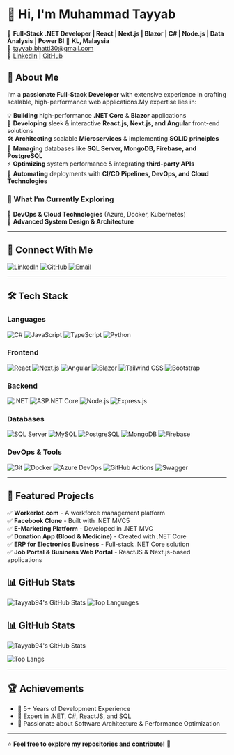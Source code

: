 # 👋 Hi, I'm Muhammad Tayyab  

🚀 **Full-Stack .NET Developer | React | Next.js | Blazor | C# | Node.js | Data Analysis | Power BI**
📍 **KL, Malaysia**  
📧 [tayyab.bhatti30@gmail.com](mailto:tayyab.bhatti30@gmail.com)  
🔗 [LinkedIn](https://linkedin.com/in/mtayyab94) | [GitHub](https://github.com/Tayyab94)  


## 🚀 About Me
I’m a **passionate Full-Stack Developer** with extensive experience in crafting scalable, high-performance web applications.My expertise lies in:  

💡 **Building** high-performance **.NET Core** & **Blazor** applications  
🎨 **Developing** sleek & interactive **React.js, Next.js, and Angular** front-end solutions  
🛠 **Architecting** scalable **Microservices** & implementing **SOLID principles**  
💾 **Managing** databases like **SQL Server, MongoDB, Firebase, and PostgreSQL**  
⚡ **Optimizing** system performance & integrating **third-party APIs**  
🚀 **Automating** deployments with **CI/CD Pipelines, DevOps, and Cloud Technologies**  

### 🌱 What I’m Currently Exploring  
🔹 **DevOps & Cloud Technologies** (Azure, Docker, Kubernetes)  
🔹 **Advanced System Design & Architecture**  

---

## 📢 Connect With Me
[![LinkedIn](https://img.shields.io/badge/LinkedIn-blue?style=for-the-badge&logo=linkedin)](https://www.linkedin.com/in/mtayyab94/)
[![GitHub](https://img.shields.io/badge/GitHub-black?style=for-the-badge&logo=github)](https://github.com/Tayyab94)
[![Email](https://img.shields.io/badge/Email-red?style=for-the-badge&logo=gmail)](mailto:tayyab.bhatti30@gmail.com)

---

## 🛠 Tech Stack  

### Languages  
![C#](https://img.shields.io/badge/C%23-239120?style=for-the-badge&logo=c-sharp&logoColor=white)
![JavaScript](https://img.shields.io/badge/JavaScript-F7DF1E?style=for-the-badge&logo=javascript&logoColor=black)
![TypeScript](https://img.shields.io/badge/TypeScript-007ACC?style=for-the-badge&logo=typescript&logoColor=white)
![Python](https://img.shields.io/badge/Python-3776AB?style=for-the-badge&logo=python&logoColor=white)  

### Frontend  
![React](https://img.shields.io/badge/React-20232A?style=for-the-badge&logo=react&logoColor=61DAFB)
![Next.js](https://img.shields.io/badge/Next.js-000000?style=for-the-badge&logo=nextdotjs&logoColor=white)
![Angular](https://img.shields.io/badge/Angular-DD0031?style=for-the-badge&logo=angular&logoColor=white)
![Blazor](https://img.shields.io/badge/Blazor-512BD4?style=for-the-badge&logo=blazor&logoColor=white)
![Tailwind CSS](https://img.shields.io/badge/Tailwind_CSS-38B2AC?style=for-the-badge&logo=tailwind-css&logoColor=white)
![Bootstrap](https://img.shields.io/badge/Bootstrap-563D7C?style=for-the-badge&logo=bootstrap&logoColor=white)  

### Backend  
![.NET](https://img.shields.io/badge/.NET-512BD4?style=for-the-badge&logo=.net&logoColor=white)
![ASP.NET Core](https://img.shields.io/badge/ASP.NET_Core-5C2D91?style=for-the-badge&logo=dotnet&logoColor=white)
![Node.js](https://img.shields.io/badge/Node.js-339933?style=for-the-badge&logo=nodedotjs&logoColor=white)
![Express.js](https://img.shields.io/badge/Express.js-000000?style=for-the-badge&logo=express&logoColor=white)  

### Databases  
![SQL Server](https://img.shields.io/badge/SQL_Server-CC2927?style=for-the-badge&logo=microsoft-sql-server&logoColor=white)
![MySQL](https://img.shields.io/badge/MySQL-4479A1?style=for-the-badge&logo=mysql&logoColor=white)
![PostgreSQL](https://img.shields.io/badge/PostgreSQL-336791?style=for-the-badge&logo=postgresql&logoColor=white)
![MongoDB](https://img.shields.io/badge/MongoDB-4EA94B?style=for-the-badge&logo=mongodb&logoColor=white)
![Firebase](https://img.shields.io/badge/Firebase-FFCA28?style=for-the-badge&logo=firebase&logoColor=black)  

### DevOps & Tools  
![Git](https://img.shields.io/badge/Git-F05032?style=for-the-badge&logo=git&logoColor=white)
![Docker](https://img.shields.io/badge/Docker-2496ED?style=for-the-badge&logo=docker&logoColor=white)
![Azure DevOps](https://img.shields.io/badge/Azure_DevOps-0078D7?style=for-the-badge&logo=azure-devops&logoColor=white)
![GitHub Actions](https://img.shields.io/badge/GitHub_Actions-2088FF?style=for-the-badge&logo=github-actions&logoColor=white)
![Swagger](https://img.shields.io/badge/Swagger-85EA2D?style=for-the-badge&logo=swagger&logoColor=black)  


---

## 📌 Featured Projects  

✅ **Workerlot.com** - A workforce management platform  
✅ **Facebook Clone** - Built with .NET MVC5  
✅ **E-Marketing Platform** - Developed in .NET MVC  
✅ **Donation App (Blood & Medicine)** - Created with .NET Core  
✅ **ERP for Electronics Business** - Full-stack .NET Core solution  
✅ **Job Portal & Business Web Portal** - ReactJS & Next.js-based applications  

## 📊 GitHub Stats
![Tayyab94's GitHub Stats](https://github-readme-stats.vercel.app/api?username=Tayyab94&show_icons=true&theme=dark)
![Top Languages](https://github-readme-stats.vercel.app/api/top-langs/?username=Tayyab94&layout=compact&theme=dark)

## 📊 GitHub Stats

![Tayyab94's GitHub Stats](https://github-readme-stats.vercel.app/api?username=Tayyab94&show_icons=true&theme=dark)  

![Top Langs](https://github-readme-stats.vercel.app/api/top-langs/?username=Tayyab94&layout=compact&langs_count=8&theme=dark&hide=html,css&include_title=true)


---

## 🏆 Achievements
- 🎯 5+ Years of Development Experience
- 🏅 Expert in .NET, C#, ReactJS, and SQL
- 🚀 Passionate about Software Architecture & Performance Optimization

---

⭐ **Feel free to explore my repositories and contribute!** 🚀

